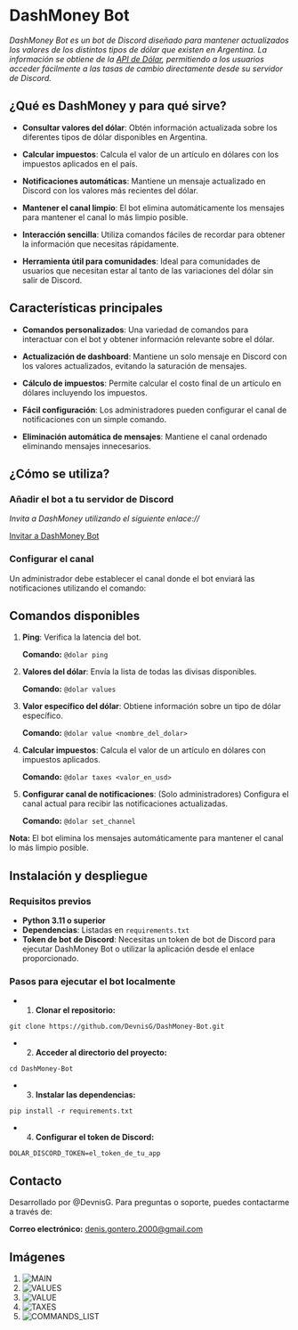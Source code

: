 # DashMoney Bot

_DashMoney Bot es un bot de Discord diseñado para mantener actualizados los valores de los distintos tipos de dólar que existen en Argentina. La información se obtiene de la [API de Dólar](https://dolarapi.com/docs/argentina/), permitiendo a los usuarios acceder fácilmente a las tasas de cambio directamente desde su servidor de Discord._

## ¿Qué es DashMoney y para qué sirve?

- **Consultar valores del dólar**: Obtén información actualizada sobre los diferentes tipos de dólar disponibles en Argentina.

- **Calcular impuestos**: Calcula el valor de un artículo en dólares con los impuestos aplicados en el país.

- **Notificaciones automáticas**: Mantiene un mensaje actualizado en Discord con los valores más recientes del dólar.

- **Mantener el canal limpio**: El bot elimina automáticamente los mensajes para mantener el canal lo más limpio posible. 
- **Interacción sencilla**: Utiliza comandos fáciles de recordar para obtener la información que necesitas rápidamente.

- **Herramienta útil para comunidades**: Ideal para comunidades de usuarios que necesitan estar al tanto de las variaciones del dólar sin salir de Discord.

## Características principales

- **Comandos personalizados**: Una variedad de comandos para interactuar con el bot y obtener información relevante sobre el dólar.

- **Actualización de dashboard**: Mantiene un solo mensaje en Discord con los valores actualizados, evitando la saturación de mensajes.

- **Cálculo de impuestos**: Permite calcular el costo final de un artículo en dólares incluyendo los impuestos.

- **Fácil configuración**: Los administradores pueden configurar el canal de notificaciones con un simple comando.

- **Eliminación automática de mensajes**: Mantiene el canal ordenado eliminando mensajes innecesarios.

## ¿Cómo se utiliza?

### Añadir el bot a tu servidor de Discord

_Invita a DashMoney utilizando el siguiente enlace://_

[Invitar a DashMoney Bot](https://discord.com/oauth2/authorize?client_id=1259694006028210266)

### Configurar el canal

Un administrador debe establecer el canal donde el bot enviará las notificaciones utilizando el comando:

## Comandos disponibles

1. **Ping**: Verifica la latencia del bot.

   **Comando:** `@dolar ping`

2. **Valores del dólar**: Envía la lista de todas las divisas disponibles.

   **Comando:** `@dolar values`

3. **Valor específico del dólar**: Obtiene información sobre un tipo de dólar específico.

   **Comando:** `@dolar value <nombre_del_dolar>`

4. **Calcular impuestos**: Calcula el valor de un artículo en dólares con impuestos aplicados.

   **Comando:** `@dolar taxes <valor_en_usd>`

5. **Configurar canal de notificaciones**: (Solo administradores) Configura el canal actual para recibir las notificaciones actualizadas.

   **Comando:** `@dolar set_channel`

**Nota:** El bot elimina los mensajes automáticamente para mantener el canal lo más limpio posible.

## Instalación y despliegue

### Requisitos previos

- **Python 3.11 o superior**
- **Dependencias**: Listadas en `requirements.txt`
- **Token de bot de Discord**: Necesitas un token de bot de Discord para ejecutar DashMoney Bot o utilizar la aplicación desde el enlace proporcionado.

### Pasos para ejecutar el bot localmente

- 1. **Clonar el repositorio:**

`git clone https://github.com/DevnisG/DashMoney-Bot.git`

- 2. **Acceder al directorio del proyecto:**

`cd DashMoney-Bot`

- 3. **Instalar las dependencias:**

`pip install -r requirements.txt`

- 4. **Configurar el token de Discord:**

`DOLAR_DISCORD_TOKEN=el_token_de_tu_app`

## Contacto

Desarrollado por @DevnisG. Para preguntas o soporte, puedes contactarme a través de:

**Correo electrónico:** denis.gontero.2000@gmail.com

## Imágenes

1. ![MAIN](assets/main.png)
2. ![VALUES](assets/values.png)
3. ![VALUE](assets/value.png)
4. ![TAXES](assets/taxes.png)
5. ![COMMANDS_LIST](assets/commands_list.png)












